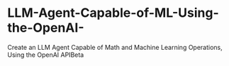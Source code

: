 # LLM-Agent-Capable-of-ML-Using-the-OpenAI-
Create an LLM Agent Capable of Math and Machine Learning Operations, Using the OpenAI APIBeta
